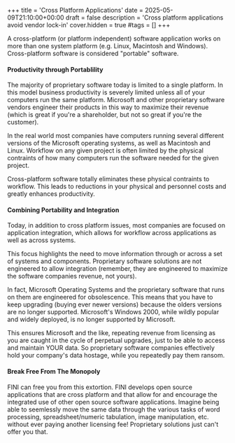 +++
title = 'Cross Platform Applications'
date = 2025-05-09T21:10:00+00:00
draft = false
description = 'Cross platform applications avoid vendor lock-in'
cover.hidden = true
#tags = []
+++

A cross-platform (or platform independent) software application works on
more than one system platform (e.g. Linux, Macintosh and Windows).
Cross-platform software is considered "portable" software.

#### Productivity through Portablility

The majority of proprietary software today is limited to a single
platform. In this model business productivity is severely limited unless
all of your computers run the same platform. Microsoft and other
proprietary software vendors engineer their products in this way to
maximize their revenue (which is great if you're a shareholder, but not
so great if you're the customer).

In the real world most companies have computers running several
different versions of the Microsoft operating systems, as well as
Macintosh and Linux. Workflow on any given project is often limited by
the physical contraints of how many computers run the software needed
for the given project.

Cross-platform software totally eliminates these physical contraints to
workflow. This leads to reductions in your physical and personnel costs
and greatly enhances productivity.

#### Combining Portability and Integration

Today, in addition to cross platform issues, most companies are focused
on application integration, which allows for workflow across
applications as well as across systems.

This focus highlights the need to move information through or across a
set of systems and components. Proprietary software solutions are not
engineered to allow integration (remember, they are engineered to
maximize the software companies revenue, not yours).

In fact, Microsoft Operating Systems and the proprietary software that
runs on them are engineered for obsolescence. This means that you have
to keep upgrading (buying ever newer versions) because the olders
versions are no longer supported. Microsoft's Windows 2000, while
wildly popular and widely deployed, is no longer supported by
Microsoft.

This ensures Microsoft and the like, repeating revenue from licensing as
you are caught in the cycle of perpetual upgrades, just to be able to
access and maintain YOUR data. So proprietary software companies
effectively hold your company's data hostage, while you repeatedly pay
them ransom.

#### Break Free From The Monopoly

FINI can free you from this extortion. FINI develops open source
applications that are cross platform and that allow for and encourage
the integrated use of other open source software applications. Imagine
being able to seemlessly move the same data through the various tasks of
word processing, spreadsheet/numeric tabulation, image manipulation,
etc. without ever paying another licensing fee! Proprietary solutions
just can't offer you that.

